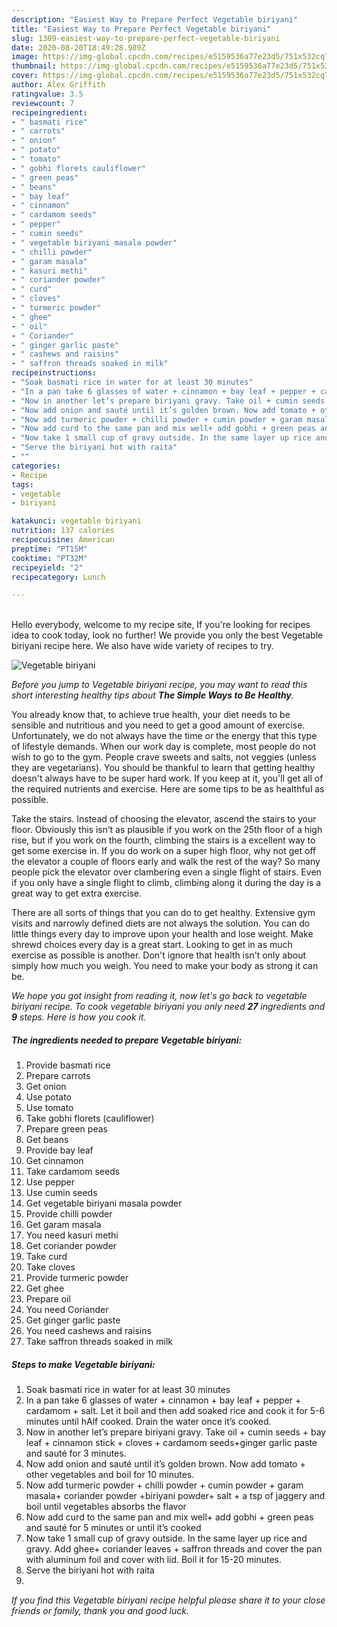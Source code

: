 ```yaml
---
description: "Easiest Way to Prepare Perfect Vegetable biriyani"
title: "Easiest Way to Prepare Perfect Vegetable biriyani"
slug: 1309-easiest-way-to-prepare-perfect-vegetable-biriyani
date: 2020-08-20T18:49:28.989Z
image: https://img-global.cpcdn.com/recipes/e5159536a77e23d5/751x532cq70/vegetable-biriyani-recipe-main-photo.jpg
thumbnail: https://img-global.cpcdn.com/recipes/e5159536a77e23d5/751x532cq70/vegetable-biriyani-recipe-main-photo.jpg
cover: https://img-global.cpcdn.com/recipes/e5159536a77e23d5/751x532cq70/vegetable-biriyani-recipe-main-photo.jpg
author: Alex Griffith
ratingvalue: 3.5
reviewcount: 7
recipeingredient:
- " basmati rice"
- " carrots"
- " onion"
- " potato"
- " tomato"
- " gobhi florets cauliflower"
- " green peas"
- " beans"
- " bay leaf"
- " cinnamon"
- " cardamom seeds"
- " pepper"
- " cumin seeds"
- " vegetable biriyani masala powder"
- " chilli powder"
- " garam masala"
- " kasuri methi"
- " coriander powder"
- " curd"
- " cloves"
- " turmeric powder"
- " ghee"
- " oil"
- " Coriander"
- " ginger garlic paste"
- " cashews and raisins"
- " saffron threads soaked in milk"
recipeinstructions:
- "Soak basmati rice in water for at least 30 minutes"
- "In a pan take 6 glasses of water + cinnamon + bay leaf + pepper + cardamom + salt. Let it boil and then add soaked rice and cook it for 5-6 minutes until hAlf cooked. Drain the water once it’s cooked."
- "Now in another let’s prepare biriyani gravy. Take oil + cumin seeds + bay leaf + cinnamon stick + cloves + cardamom seeds+ginger garlic paste and sauté for 3 minutes."
- "Now add onion and sauté until it’s golden brown. Now add tomato + other vegetables and boil for 10 minutes."
- "Now add turmeric powder + chilli powder + cumin powder + garam masala+ coriander powder +biriyani powder+ salt + a tsp of jaggery and boil until vegetables absorbs the flavor"
- "Now add curd to the same pan and mix well+ add gobhi + green peas and sauté for 5 minutes or until it’s cooked"
- "Now take 1 small cup of gravy outside. In the same layer up rice and gravy. Add ghee+ coriander leaves + saffron threads and cover the pan with aluminum foil and cover with lid. Boil it for 15-20 minutes."
- "Serve the biriyani hot with raita"
- ""
categories:
- Recipe
tags:
- vegetable
- biriyani

katakunci: vegetable biriyani 
nutrition: 137 calories
recipecuisine: American
preptime: "PT15M"
cooktime: "PT32M"
recipeyield: "2"
recipecategory: Lunch

---
```

<br>
Hello everybody, welcome to my recipe site, If you're looking for recipes idea to cook today, look no further! We provide you only the best Vegetable biriyani recipe here. We also have wide variety of recipes to try.
<br>


![Vegetable biriyani](https://img-global.cpcdn.com/recipes/e5159536a77e23d5/751x532cq70/vegetable-biriyani-recipe-main-photo.jpg)

<i>Before you jump to Vegetable biriyani recipe, you may want to read this short interesting healthy tips about <strong>The Simple Ways to Be Healthy</strong>.</i>

You already know that, to achieve true health, your diet needs to be sensible and nutritious and you need to get a good amount of exercise. Unfortunately, we do not always have the time or the energy that this type of lifestyle demands. When our work day is complete, most people do not wish to go to the gym. People crave sweets and salts, not veggies (unless they are vegetarians). You should be thankful to learn that getting healthy doesn't always have to be super hard work. If you keep at it, you'll get all of the required nutrients and exercise. Here are some tips to be as healthful as possible.

Take the stairs. Instead of choosing the elevator, ascend the stairs to your floor. Obviously this isn’t as plausible if you work on the 25th floor of a high rise, but if you work on the fourth, climbing the stairs is a excellent way to get some exercise in. If you do work on a super high floor, why not get off the elevator a couple of floors early and walk the rest of the way? So many people pick the elevator over clambering even a single flight of stairs. Even if you only have a single flight to climb, climbing along it during the day is a great way to get extra exercise. 

There are all sorts of things that you can do to get healthy. Extensive gym visits and narrowly defined diets are not always the solution. You can do little things every day to improve upon your health and lose weight. Make shrewd choices every day is a great start. Looking to get in as much exercise as possible is another. Don't ignore that health isn't only about simply how much you weigh. You need to make your body as strong it can be. 


<i>We hope you got insight from reading it, now let's go back to vegetable biriyani recipe. To cook vegetable biriyani you only need <strong>27</strong> ingredients and <strong>9</strong> steps. Here is how you cook it.
</i>

##### The ingredients needed to prepare Vegetable biriyani:

1. Provide  basmati rice
1. Prepare  carrots
1. Get  onion
1. Use  potato
1. Use  tomato
1. Take  gobhi florets (cauliflower)
1. Prepare  green peas
1. Get  beans
1. Provide  bay leaf
1. Get  cinnamon
1. Take  cardamom seeds
1. Use  pepper
1. Use  cumin seeds
1. Get  vegetable biriyani masala powder
1. Provide  chilli powder
1. Get  garam masala
1. You need  kasuri methi
1. Get  coriander powder
1. Take  curd
1. Take  cloves
1. Provide  turmeric powder
1. Get  ghee
1. Prepare  oil
1. You need  Coriander
1. Get  ginger garlic paste
1. You need  cashews and raisins
1. Take  saffron threads soaked in milk


##### Steps to make Vegetable biriyani:

1. Soak basmati rice in water for at least 30 minutes
1. In a pan take 6 glasses of water + cinnamon + bay leaf + pepper + cardamom + salt. Let it boil and then add soaked rice and cook it for 5-6 minutes until hAlf cooked. Drain the water once it’s cooked.
1. Now in another let’s prepare biriyani gravy. Take oil + cumin seeds + bay leaf + cinnamon stick + cloves + cardamom seeds+ginger garlic paste and sauté for 3 minutes.
1. Now add onion and sauté until it’s golden brown. Now add tomato + other vegetables and boil for 10 minutes.
1. Now add turmeric powder + chilli powder + cumin powder + garam masala+ coriander powder +biriyani powder+ salt + a tsp of jaggery and boil until vegetables absorbs the flavor
1. Now add curd to the same pan and mix well+ add gobhi + green peas and sauté for 5 minutes or until it’s cooked
1. Now take 1 small cup of gravy outside. In the same layer up rice and gravy. Add ghee+ coriander leaves + saffron threads and cover the pan with aluminum foil and cover with lid. Boil it for 15-20 minutes.
1. Serve the biriyani hot with raita
1. 


<i>If you find this Vegetable biriyani recipe helpful please share it to your close friends or family, thank you and good luck.</i>

